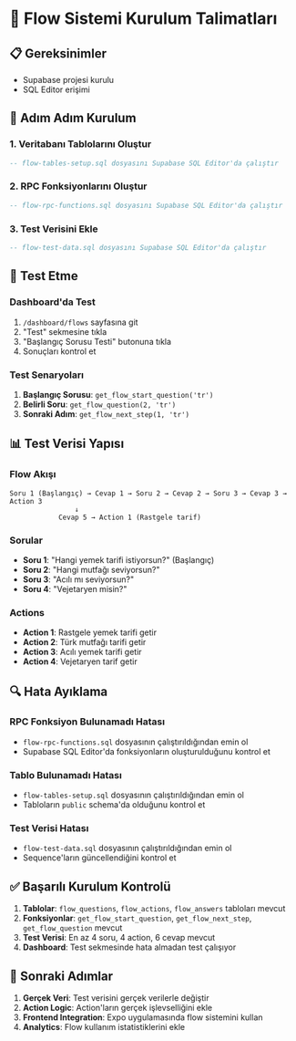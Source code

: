 # 🚀 Flow Sistemi Kurulum Talimatları

## 📋 Gereksinimler
- Supabase projesi kurulu
- SQL Editor erişimi

## 🔧 Adım Adım Kurulum

### 1. Veritabanı Tablolarını Oluştur
```sql
-- flow-tables-setup.sql dosyasını Supabase SQL Editor'da çalıştır
```

### 2. RPC Fonksiyonlarını Oluştur
```sql
-- flow-rpc-functions.sql dosyasını Supabase SQL Editor'da çalıştır
```

### 3. Test Verisini Ekle
```sql
-- flow-test-data.sql dosyasını Supabase SQL Editor'da çalıştır
```

## 🧪 Test Etme

### Dashboard'da Test
1. `/dashboard/flows` sayfasına git
2. "Test" sekmesine tıkla
3. "Başlangıç Sorusu Testi" butonuna tıkla
4. Sonuçları kontrol et

### Test Senaryoları
1. **Başlangıç Sorusu**: `get_flow_start_question('tr')`
2. **Belirli Soru**: `get_flow_question(2, 'tr')`
3. **Sonraki Adım**: `get_flow_next_step(1, 'tr')`

## 📊 Test Verisi Yapısı

### Flow Akışı
```
Soru 1 (Başlangıç) → Cevap 1 → Soru 2 → Cevap 2 → Soru 3 → Cevap 3 → Action 3
                ↓
            Cevap 5 → Action 1 (Rastgele tarif)
```

### Sorular
- **Soru 1**: "Hangi yemek tarifi istiyorsun?" (Başlangıç)
- **Soru 2**: "Hangi mutfağı seviyorsun?"
- **Soru 3**: "Acılı mı seviyorsun?"
- **Soru 4**: "Vejetaryen misin?"

### Actions
- **Action 1**: Rastgele yemek tarifi getir
- **Action 2**: Türk mutfağı tarifi getir
- **Action 3**: Acılı yemek tarifi getir
- **Action 4**: Vejetaryen tarif getir

## 🔍 Hata Ayıklama

### RPC Fonksiyon Bulunamadı Hatası
- `flow-rpc-functions.sql` dosyasının çalıştırıldığından emin ol
- Supabase SQL Editor'da fonksiyonların oluşturulduğunu kontrol et

### Tablo Bulunamadı Hatası
- `flow-tables-setup.sql` dosyasının çalıştırıldığından emin ol
- Tabloların `public` schema'da olduğunu kontrol et

### Test Verisi Hatası
- `flow-test-data.sql` dosyasının çalıştırıldığından emin ol
- Sequence'ların güncellendiğini kontrol et

## ✅ Başarılı Kurulum Kontrolü

1. **Tablolar**: `flow_questions`, `flow_actions`, `flow_answers` tabloları mevcut
2. **Fonksiyonlar**: `get_flow_start_question`, `get_flow_next_step`, `get_flow_question` mevcut
3. **Test Verisi**: En az 4 soru, 4 action, 6 cevap mevcut
4. **Dashboard**: Test sekmesinde hata almadan test çalışıyor

## 🎯 Sonraki Adımlar

1. **Gerçek Veri**: Test verisini gerçek verilerle değiştir
2. **Action Logic**: Action'ların gerçek işlevselliğini ekle
3. **Frontend Integration**: Expo uygulamasında flow sistemini kullan
4. **Analytics**: Flow kullanım istatistiklerini ekle
